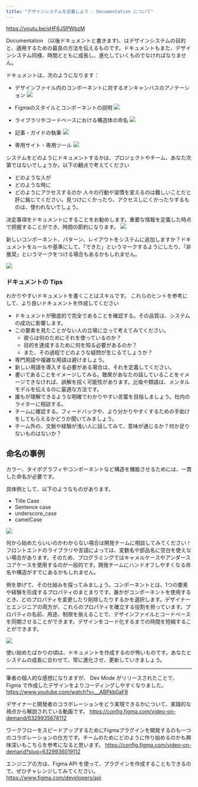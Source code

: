 ```yaml
---
title: "デザインシステムを定義しよう - Documentation について"
---
```


https://youtu.be/sHF6JSPWbzM

Documentation （以後ドキュメントと書きます)、はデザインシステムの目的と、適用するための最良の方法を伝えるものです。ドキュメントもまた、デザインシステム同様、時間とともに成長し、進化していくものでなければなりません。

ドキュメントは、次のようになります：

- デザインファイル内のコンポーネントに対するオンキャンバスのアノテーション
  ![](https://storage.googleapis.com/zenn-user-upload/3181882c9da6-20230604.png)

- Figmaのスタイルとコンポーネントの説明
  ![](https://storage.googleapis.com/zenn-user-upload/e719b7997b8c-20230604.png)

- ライブラリやコードベースにおける構造体の命名
  ![](https://storage.googleapis.com/zenn-user-upload/e0e3e9357e40-20230604.png)

- 記事・ガイドの執筆
  ![](https://storage.googleapis.com/zenn-user-upload/3824aea99ad5-20230604.png)

- 専用サイト・専用ツール
  ![](https://storage.googleapis.com/zenn-user-upload/266fbdbd3e87-20230604.png)

システムをどのようにドキュメントするかは、プロジェクトやチーム、あなた次第ではないでしょうか。以下の観点で考えてください
- どのような人が
- どのような時に
- どのようにアクセスするのか
人々の行動や習慣を変えるのは難しいことだと肝に銘じてください。見つけにくかったり、アクセスしにくかったりするものは、使われないでしょう。

決定事項をドキュメントにすることをお勧めします。重要な情報を定義した時点で把握することができ、時間の節約になります。
![](https://storage.googleapis.com/zenn-user-upload/749c7de6b579-20230604.png)

新しいコンポーネント、パターン、レイアウトをシステムに追加しますか？ドキュメントをルールや基準にして、「できた」というマークするようにしたり、「非推奨」というマークをつける場合もあるかもしれません。

![](https://storage.googleapis.com/zenn-user-upload/d05cb2684725-20230604.png)

### ドキュメントの Tips
わかりやすいドキュメントを書くことはスキルです。
これらのヒントを参考にして、より良いドキュメントを作成してください

- ドキュメントが徹底的で完全であることを確認する。その品質は、システムの成功に影響します。
- この要素を見たことがない人の立場に立って考えてみてください。
    - 彼らは何のためにそれを使っているのか？
    - 目的を達成するために何を知る必要があるのか？
    - また、その過程でどのような疑問が生じるでしょうか？
- 専門用語や複雑な用語は避けましょう。
- 新しい用語を導入する必要がある場合は、それを定義してください。
- 書いてあることをイメージしてみる。聴衆があなたの話していることをイメージできなければ、誤解を招く可能性があります。比喩や類語は、メンタルモデルを伝えるのに最適な方法です。
- 誰もが理解できるような明確でわかりやすい言葉を目指しましょう。社内のライターに相談する。
- チームに確認する。フィードバックや、より分かりやすくするための手助けをしてもらえるかどうか聞いてみましょう。
- チーム外の、文脈や経験が浅い人に話してみて、意味が通じるか？何か足りないものはないか？

## 命名の事例 
カラー、タイポグラフィやコンポーネントなど構造を機能させるためには、一貫した命名が必要です。

具体例として、以下のようなものがあります。
- Title Case
- Sentence case
- underscore_case
- camelCase

![](https://storage.googleapis.com/zenn-user-upload/375da91ac5c1-20230604.png)

何から始めたらいいのかわからない場合は開発チームに相談してみてください！
フロントエンドのライブラリや言語によっては、変数名や部品名に空白を使えない場合があります。そのため、プログラミングではキャメルケースやアンダースコアケースを使用するのが一般的です。開発チームにハンドオフしやすくなる命名や構造がすでにあるかもしれません。

例を挙げて、その仕組みを探ってみましょう。コンポーネントとは、1つの要素や経験を形成するプロパティのまとまりです。誰かがコンポーネントを使用するとき、どのプロパティを変更したり削除したりするかを選択します。デザイナーとエンジニアの両方が、これらのプロパティを確立する役割を担っています。プロパティの名前、用途、制限を揃えることで、デザインファイルとコードベースを同期させることができます。デザインをコード化するまでの時間を短縮することができます。

![](https://storage.googleapis.com/zenn-user-upload/71573b384498-20230604.png)

使い始めたばかりの頃は、ドキュメントを作成するのが怖いものです。あなたとシステムの成長に合わせて、常に進化させ、更新していきましょう。

---
筆者の個人的な感想になりますが、
Dev Mode がリリースされたことで、Figma で作成したデザインをよりコーディングしやすくなりました。
https://www.youtube.com/watch?v=__ABPkb0aF8

デザイナーと開発者のコラボレーションをどう実現できるかについて、実践的な視点から解説されている動画です。
https://config.figma.com/video-on-demand/6329935678112

ワークフローをスピードアップするためにFigmaプラグインを開発するのも一つのコラボレーションの仕方です。チームのためにどのように作り始めるのかも興味深いもこちらを参考になると思います。
https://config.figma.com/video-on-demand?slug=6329936019112

エンジニアの方は、Figma API を使って、プラグインを作成することもできるので、ぜひチャレンジしてみてください。
https://www.figma.com/developers/api